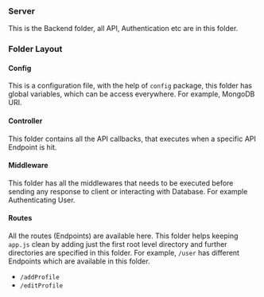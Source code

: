 ### Server

This is the Backend folder, all API, Authentication etc are in this folder.

### Folder Layout

#### Config

This is a configuration file, with the help of `config` package, this folder has global variables, which can be access everywhere. For example, MongoDB URI.

#### Controller

This folder contains all the API callbacks, that executes when a specific API Endpoint is hit.

#### Middleware

This folder has all the middlewares that needs to be executed before sending any response to client or interacting with Database. For example Authenticating User.

#### Routes

All the routes (Endpoints) are available here. This folder helps keeping `app.js` clean by adding just the first root level directory and further directories are specified in this folder. For example, `/user` has different Endpoints which are available in this folder.

- `/addProfile`
- `/editProfile`
